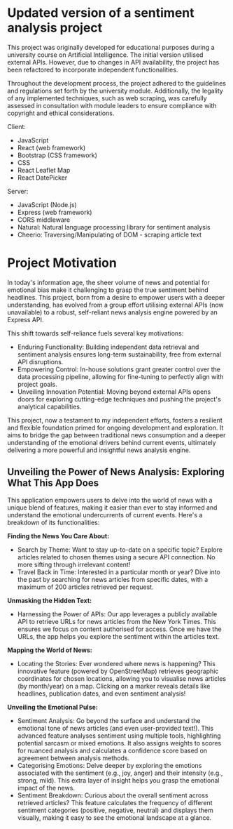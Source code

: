 # Updated version of a sentiment analysis project

This project was originally developed for educational purposes during a university course on Artificial Intelligence. The initial version utilised external APIs. However, due to changes in API availability, the project has been refactored to incorporate independent functionalities.

Throughout the development process, the project adhered to the guidelines and regulations set forth by the university module. Additionally, the legality of any implemented techniques, such as web scraping, was carefully assessed in consultation with module leaders to ensure compliance with copyright and ethical considerations.

Client:

- JavaScript
- React (web framework)
- Bootstrap (CSS framework)
- CSS
- React Leaflet Map
- React DatePicker

Server:

- JavaScript (Node.js)
- Express (web framework)
- CORS middleware
- Natural: Natural language processing library for sentiment analysis
- Cheerio: Traversing/Manipulating of DOM - scraping article text

# Project Motivation

In today's information age, the sheer volume of news and potential for emotional bias make it challenging to grasp the true sentiment behind headlines. This project, born from a desire to empower users with a deeper understanding, has evolved from a group effort utilising external APIs (now unavailable) to a robust, self-reliant news analysis engine powered by an Express API.

This shift towards self-reliance fuels several key motivations:

- Enduring Functionality: Building independent data retrieval and sentiment analysis ensures long-term sustainability, free from external API disruptions.
- Empowering Control: In-house solutions grant greater control over the data processing pipeline, allowing for fine-tuning to perfectly align with project goals.
- Unveiling Innovation Potential: Moving beyond external APIs opens doors for exploring cutting-edge techniques and pushing the project's analytical capabilities.

This project, now a testament to my independent efforts, fosters a resilient and flexible foundation primed for ongoing development and exploration. It aims to bridge the gap between traditional news consumption and a deeper understanding of the emotional drivers behind current events, ultimately delivering a more powerful and insightful news analysis engine.

## Unveiling the Power of News Analysis: Exploring What This App Does

This application empowers users to delve into the world of news with a unique blend of features, making it easier than ever to stay informed and understand the emotional undercurrents of current events. Here's a breakdown of its functionalities:

**Finding the News You Care About:**

- Search by Theme: Want to stay up-to-date on a specific topic? Explore articles related to chosen themes using a secure API connection. No more sifting through irrelevant content!
- Travel Back in Time: Interested in a particular month or year? Dive into the past by searching for news articles from specific dates, with a maximum of 200 articles retrieved per request.

**Unmasking the Hidden Text:**

- Harnessing the Power of APIs: Our app leverages a publicly available API to retrieve URLs for news articles from the New York Times. This ensures we focus on content authorised for access. Once we have the URLs, the app helps you explore the sentiment within the articles text.

**Mapping the World of News:**

- Locating the Stories: Ever wondered where news is happening? This innovative feature (powered by OpenStreetMap) retrieves geographic coordinates for chosen locations, allowing you to visualise news articles (by month/year) on a map. Clicking on a marker reveals details like headlines, publication dates, and even sentiment analysis!

**Unveiling the Emotional Pulse:**

- Sentiment Analysis: Go beyond the surface and understand the emotional tone of news articles (and even user-provided text!). This advanced feature analyses sentiment using multiple tools, highlighting potential sarcasm or mixed emotions. It also assigns weights to scores for nuanced analysis and calculates a confidence score based on agreement between analysis methods.
- Categorising Emotions: Delve deeper by exploring the emotions associated with the sentiment (e.g., joy, anger) and their intensity (e.g., strong, mild). This extra layer of insight helps you grasp the emotional impact of the news.
- Sentiment Breakdown: Curious about the overall sentiment across retrieved articles? This feature calculates the frequency of different sentiment categories (positive, negative, neutral) and displays them visually, making it easy to see the emotional landscape at a glance.
